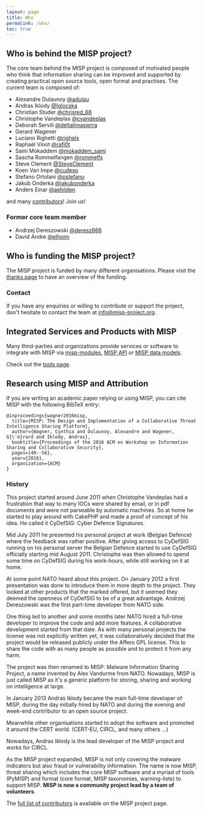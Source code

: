 ```yaml
---
layout: page
title: Who
permalink: /who/
toc: true
---
```


## Who is behind the MISP project?

The core team behind the MISP project is composed of motivated people who think that information sharing can be improved and supported by creating
practical open source tools, open format and practises. The current team is composed of:

* Alexandre Dulaunoy [@adulau](https://twitter.com/adulau)
* Andras Iklody [@Iglocska](https://twitter.com/Iglocska)
* Christian Studer [@chrisred_68](https://twitter.com/chrisred_68)
* Christophe Vandeplas [@cvandeplas](https://twitter.com/cvandeplas)
* Deborah Servili [@deltalimasierra](https://twitter.com/deltalimasierra)
* Gerard Wagener
* Luciano Righetti [@righelx](https://twitter.com/righelx)
* Raphaël Vinot [@rafi0t](https://twitter.com/rafi0t)
* Sami Mokaddem [@mokaddem_sami](https://twitter.com/mokaddem_sami)
* Sascha Rommelfangen [@rommelfs](https://twitter.com/rommelfs)
* Steve Clement [@SteveClement](https://twitter.com/SteveClement)
* Koen Van Impe [@cudeso](https://twitter.com/cudeso)
* Stefano Ortolani [@ostefano](https://twitter.com/ostefano)
* Jakub Onderka [@jakubonderka](https://twitter.com/jakubonderka)
* Anders Einar [@aehilden](https://twitter.com/aehilden)

and many [contributors](/contributors)! Join us!

### Former core team member

* Andrzej Dereszowski [@deresz666](https://twitter.com/deresz666)
* David Andre [@elhoim](https://twitter.com/elhoim)

## Who is funding the MISP project?

The MISP project is funded by many different organisations. Please visit the [thanks page](/thanks/) to have an overview of the funding.

### Contact

If you have any enquiries or willing to contribute or support the project, don't hesitate to contact the team at [info@misp-project.org](mailto:info@misp-project.org).

## Integrated Services and Products with MISP

Many third-parties and organizations provide services or software to integrate with MISP via [misp-modules](https://github.com/MISP/misp-modules), [MISP API](https://www.circl.lu/doc/misp/automation/index.html) or [MISP data models](/datamodels).

Check out the [tools page](/tools).

## Research using MISP and Attribution

If you are writing an academic paper relying or using MISP, you can cite MISP with the following BibTeX entry:

~~~~
@inproceedings{wagner2016misp,
  title={MISP: The Design and Implementation of a Collaborative Threat Intelligence Sharing Platform},
  author={Wagner, Cynthia and Dulaunoy, Alexandre and Wagener, G{\'e}rard and Iklody, Andras},
  booktitle={Proceedings of the 2016 ACM on Workshop on Information Sharing and Collaborative Security},
  pages={49--56},
  year={2016},
  organization={ACM}
}
~~~~

### History

This project started around June 2011 when Christophe Vandeplas had a frustration that way to many IOCs were shared by email, or in pdf documents and were not parseable by automatic machines. So at home he started to play around with CakePHP and made a proof of concept of his idea. He called it CyDefSIG: Cyber Defence Signatures.

Mid July 2011 he presented his personal project at work (Belgian Defence) where the feedback was rather positive. After giving access to CyDefSIG running on his personal server the Belgian Defence started to use CyDefSIG officially starting mid August 2011.
Christophe was then allowed to spend some time on CyDefSIG during his work-hours, while still working on it at home.

At some point NATO heard about this project. On January 2012 a first presentation was done to introduce them in more depth to the project. They looked at other products that the marked offered, but it seemed they deemed the openness of CyDefSIG to be of a great advantage. Andrzej Dereszowski was the first part-time developer from NATO side.

One thing led to another and some months later NATO hired a full-time developer to improve the code and add more features. A collaborative development started from that date.
As with many personal projects the license was not explicitly written yet, it was collaboratively decided that the project would be released publicly under the Affero GPL license. This to share the code with as many people as possible and to protect it from any harm.

The project was then renamed to MISP: Malware Information Sharing Project, a name invented by Alex Vandurme from NATO. Nowadays, MISP is just called MISP as it's a generic platform for storing, sharing and working on intelligence at large.

In January 2013 Andras Iklody became the main full-time developer of MISP, during the day initially hired by NATO and during the evening and week-end contributor to an open source project.

Meanwhile other organisations started to adopt the software and promoted it around the CERT world.  (CERT-EU, CIRCL, and many others ...)

Nowadays, Andras Iklody is the lead developer of the MISP project and works for CIRCL.

As the MISP project expanded, MISP is not only covering the malware indicators but also fraud or vulnerability information. The name is now MISP, threat sharing which includes the core MISP software and a myriad of tools (PyMISP) and format (core format, MISP taxonomies, warning-lists) to support MISP.  **MISP is now a community project lead by a team of volunteers**.

The [full list of contributors](/contributors) is available on the MISP project page.


